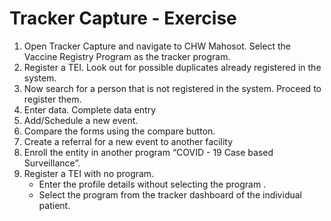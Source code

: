 # Tracker Capture - Exercise

1. Open Tracker Capture and navigate to CHW Mahosot. Select the Vaccine Registry Program as the tracker program.
2. Register a TEI. Look out for possible duplicates already registered in the system.
3. Now search for a person that is not registered in the system. Proceed to register them. 
4. Enter data. Complete data entry
5. Add/Schedule a new event.
6. Compare the forms using the compare button.
7. Create a referral for a new event to another facility
8. Enroll the entity in another program “COVID - 19 Case based Surveillance”.
9. Register a TEI with no program.
    * Enter the profile details without selecting the program .
    * Select the program from the tracker dashboard of the individual patient.